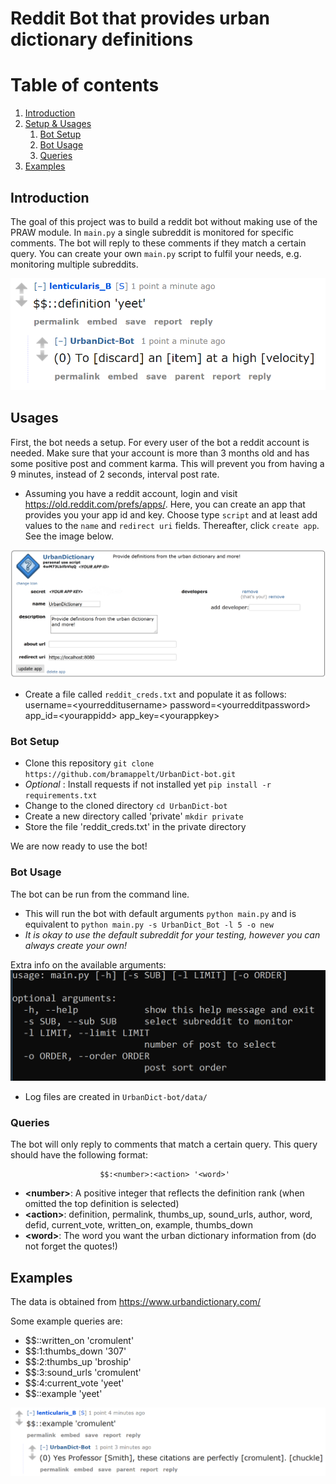 # Reddit Bot that provides urban dictionary definitions

# Table of contents

1. [Introduction](#intro)
2. [Setup & Usages](#par1)
    1. [Bot Setup](#subpar1)
    2. [Bot Usage](#subpar2)
    3. [Queries](#subpar3)
3. [Examples](#par2)

## Introduction <a name="intro"></a>

The goal of this project was to build a reddit bot without making use of the PRAW module. In `main.py` a single subreddit is monitored for specific comments. The bot will reply to these comments if they match a certain query. You can create your own `main.py` script to fulfil your needs, e.g. monitoring multiple subreddits.

![](./img/yeet.png)

## Usages <a name="par1"></a>

First, the bot needs a setup. For every user of the bot a reddit account is needed. Make sure that your account is more than 3 months old and has some positive post and comment karma. This will prevent you from having a 9 minutes, instead of 2 seconds, interval post rate.

- Assuming you have a reddit account, login and visit https://old.reddit.com/prefs/apps/. Here, you can create an app that provides you your app id and key. Choose type `script` and at least add values to the `name` and `redirect uri` fields. Thereafter, click `create app`. See the image below.

![](./img/script_app.png)

- Create a file called `reddit_creds.txt` and populate it as follows:
username=\<yourredditusername\>
password=\<yourredditpassword\>
app_id=\<yourappidd\>
app_key=\<yourappkey\>

### Bot Setup <a name='subpar1'></a>

- Clone this repository `git clone https://github.com/bramappelt/UrbanDict-bot.git`
- _Optional_ : Install requests if not installed yet `pip install -r requirements.txt`
- Change to the cloned directory `cd UrbanDict-bot`
- Create a new directory called 'private' `mkdir private`
- Store the file 'reddit_creds.txt' in the private directory

We are now ready to use the bot!

### Bot Usage <a name='subpar2'></a>

The bot can be run from the command line.

- This will run the bot with default arguments `python main.py` and is equivalent to `python main.py -s UrbanDict_Bot -l 5 -o new`
- _It is okay to use the default subreddit for your testing, however you can always create your own!_

Extra info on the available arguments:
![](./img/cmd_args.png)

- Log files are created in `UrbanDict-bot/data/`

### Queries <a name="subpar3"></a>
The bot will only reply to comments that match a certain query. This query should have the following format:

                        $$:<number>:<action> '<word>'

- **\<number>**: A positive integer that reflects the definition rank (when omitted the top definition is selected)
- **\<action>**: definition, permalink, thumbs_up,                            sound_urls, author, word, defid,                             current_vote, written_on, example, thumbs_down
- **\<word>**: The word you want the urban dictionary information from (do not forget the quotes!)

## Examples <a name="par2"></a>

The data is obtained from https://www.urbandictionary.com/

Some example queries are:
-   \$$::written_on 'cromulent'
-   \$$:1:thumbs_down '307'
-   \$$:2:thumbs_up 'broship'
-   \$$:3:sound_urls 'cromulent'
-   \$$:4:current_vote 'yeet'
-   \$$::example 'yeet'

![](./img/cromulent_example.png)
